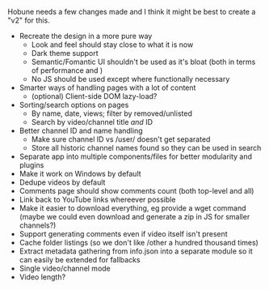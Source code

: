 Hobune needs a few changes made and I think it might be best to create a "v2" for this.

- Recreate the design in a more pure way
  - Look and feel should stay close to what it is now
  - Dark theme support
  - Semantic/Fomantic UI shouldn't be used as it's bloat (both in terms of performance and )
  - No JS should be used except where functionally necessary
- Smarter ways of handling pages with a lot of content
  - (optional) Client-side DOM lazy-load?
- Sorting/search options on pages
  - By name, date, views; filter by removed/unlisted
  - Search by video/channel title *and* ID
- Better channel ID and name handling
  - Make sure channel ID vs /user/ doesn't get separated
  - Store all historic channel names found so they can be used in search
- Separate app into multiple components/files for better modularity and plugins
- Make it work on Windows by default
- Dedupe videos by default
- Comments page should show comments count (both top-level and all)
- Link back to YouTube links whereever possible
- Make it easier to download everything, eg provide a wget command (maybe we could even download and generate a zip in JS for smaller channels?)
- Support generating comments even if video itself isn't present
- Cache folder listings (so we don't like /other a hundred thousand times)
- Extract metadata gathering from info.json into a separate module so it can easily be extended for fallbacks
- Single video/channel mode
- Video length?